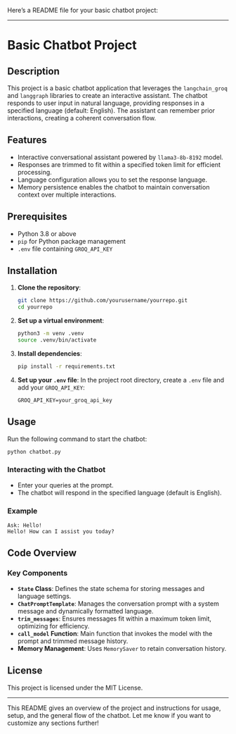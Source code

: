 Here’s a README file for your basic chatbot project:

---

# Basic Chatbot Project

## Description
This project is a basic chatbot application that leverages the `langchain_groq` and `langgraph` libraries to create an interactive assistant. The chatbot responds to user input in natural language, providing responses in a specified language (default: English). The assistant can remember prior interactions, creating a coherent conversation flow.

## Features
- Interactive conversational assistant powered by `llama3-8b-8192` model.
- Responses are trimmed to fit within a specified token limit for efficient processing.
- Language configuration allows you to set the response language.
- Memory persistence enables the chatbot to maintain conversation context over multiple interactions.

## Prerequisites
- Python 3.8 or above
- `pip` for Python package management
- `.env` file containing `GROQ_API_KEY`

## Installation

1. **Clone the repository**:
   ```bash
   git clone https://github.com/yourusername/yourrepo.git
   cd yourrepo
   ```

2. **Set up a virtual environment**:
   ```bash
   python3 -m venv .venv
   source .venv/bin/activate
   ```

3. **Install dependencies**:
   ```bash
   pip install -r requirements.txt
   ```

4. **Set up your `.env` file**:
   In the project root directory, create a `.env` file and add your `GROQ_API_KEY`:
   ```plaintext
   GROQ_API_KEY=your_groq_api_key
   ```

## Usage
Run the following command to start the chatbot:
```bash
python chatbot.py
```

### Interacting with the Chatbot
- Enter your queries at the prompt.
- The chatbot will respond in the specified language (default is English).

### Example
```plaintext
Ask: Hello!
Hello! How can I assist you today?
```

## Code Overview

### Key Components
- **`State` Class**: Defines the state schema for storing messages and language settings.
- **`ChatPromptTemplate`**: Manages the conversation prompt with a system message and dynamically formatted language.
- **`trim_messages`**: Ensures messages fit within a maximum token limit, optimizing for efficiency.
- **`call_model` Function**: Main function that invokes the model with the prompt and trimmed message history.
- **Memory Management**: Uses `MemorySaver` to retain conversation history.

## License
This project is licensed under the MIT License.

---

This README gives an overview of the project and instructions for usage, setup, and the general flow of the chatbot. Let me know if you want to customize any sections further!